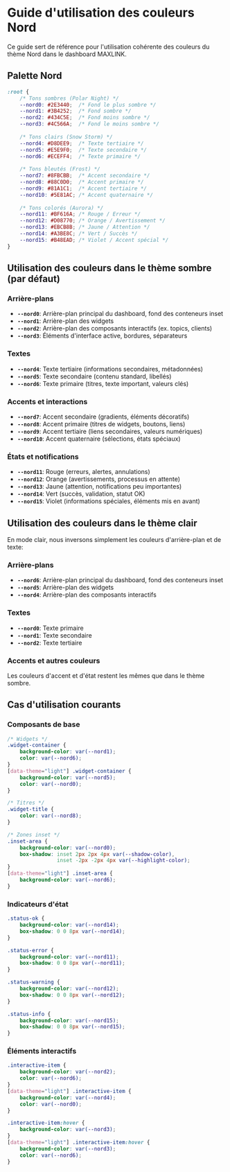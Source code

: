 # Guide d'utilisation des couleurs Nord

Ce guide sert de référence pour l'utilisation cohérente des couleurs du thème Nord dans le dashboard MAXLINK.

## Palette Nord

```css
:root {
    /* Tons sombres (Polar Night) */
    --nord0: #2E3440;  /* Fond le plus sombre */
    --nord1: #3B4252;  /* Fond sombre */
    --nord2: #434C5E;  /* Fond moins sombre */
    --nord3: #4C566A;  /* Fond le moins sombre */
    
    /* Tons clairs (Snow Storm) */
    --nord4: #D8DEE9;  /* Texte tertiaire */
    --nord5: #E5E9F0;  /* Texte secondaire */
    --nord6: #ECEFF4;  /* Texte primaire */
    
    /* Tons bleutés (Frost) */
    --nord7: #8FBCBB;  /* Accent secondaire */
    --nord8: #88C0D0;  /* Accent primaire */
    --nord9: #81A1C1;  /* Accent tertiaire */
    --nord10: #5E81AC; /* Accent quaternaire */
    
    /* Tons colorés (Aurora) */
    --nord11: #BF616A; /* Rouge / Erreur */
    --nord12: #D08770; /* Orange / Avertissement */
    --nord13: #EBCB8B; /* Jaune / Attention */
    --nord14: #A3BE8C; /* Vert / Succès */
    --nord15: #B48EAD; /* Violet / Accent spécial */
}
```

## Utilisation des couleurs dans le thème sombre (par défaut)

### Arrière-plans
- **`--nord0`**: Arrière-plan principal du dashboard, fond des conteneurs inset
- **`--nord1`**: Arrière-plan des widgets
- **`--nord2`**: Arrière-plan des composants interactifs (ex. topics, clients)
- **`--nord3`**: Éléments d'interface active, bordures, séparateurs

### Textes
- **`--nord4`**: Texte tertiaire (informations secondaires, métadonnées)
- **`--nord5`**: Texte secondaire (contenu standard, libellés)
- **`--nord6`**: Texte primaire (titres, texte important, valeurs clés)

### Accents et interactions
- **`--nord7`**: Accent secondaire (gradients, éléments décoratifs)
- **`--nord8`**: Accent primaire (titres de widgets, boutons, liens)
- **`--nord9`**: Accent tertiaire (liens secondaires, valeurs numériques)
- **`--nord10`**: Accent quaternaire (sélections, états spéciaux)

### États et notifications
- **`--nord11`**: Rouge (erreurs, alertes, annulations)
- **`--nord12`**: Orange (avertissements, processus en attente)
- **`--nord13`**: Jaune (attention, notifications peu importantes)
- **`--nord14`**: Vert (succès, validation, statut OK)
- **`--nord15`**: Violet (informations spéciales, éléments mis en avant)

## Utilisation des couleurs dans le thème clair

En mode clair, nous inversons simplement les couleurs d'arrière-plan et de texte:

### Arrière-plans
- **`--nord6`**: Arrière-plan principal du dashboard, fond des conteneurs inset
- **`--nord5`**: Arrière-plan des widgets  
- **`--nord4`**: Arrière-plan des composants interactifs

### Textes
- **`--nord0`**: Texte primaire
- **`--nord1`**: Texte secondaire
- **`--nord2`**: Texte tertiaire

### Accents et autres couleurs
Les couleurs d'accent et d'état restent les mêmes que dans le thème sombre.

## Cas d'utilisation courants

### Composants de base
```css
/* Widgets */
.widget-container {
    background-color: var(--nord1);
    color: var(--nord6);
}
[data-theme="light"] .widget-container {
    background-color: var(--nord5);
    color: var(--nord0);
}

/* Titres */
.widget-title {
    color: var(--nord8);
}

/* Zones inset */
.inset-area {
    background-color: var(--nord0);
    box-shadow: inset 2px 2px 4px var(--shadow-color),
                inset -2px -2px 4px var(--highlight-color);
}
[data-theme="light"] .inset-area {
    background-color: var(--nord6);
}
```

### Indicateurs d'état
```css
.status-ok {
    background-color: var(--nord14);
    box-shadow: 0 0 8px var(--nord14);
}

.status-error {
    background-color: var(--nord11);
    box-shadow: 0 0 8px var(--nord11);
}

.status-warning {
    background-color: var(--nord12);
    box-shadow: 0 0 8px var(--nord12);
}

.status-info {
    background-color: var(--nord15);
    box-shadow: 0 0 8px var(--nord15);
}
```

### Éléments interactifs
```css
.interactive-item {
    background-color: var(--nord2);
    color: var(--nord6);
}
[data-theme="light"] .interactive-item {
    background-color: var(--nord4);
    color: var(--nord0);
}

.interactive-item:hover {
    background-color: var(--nord3);
}
[data-theme="light"] .interactive-item:hover {
    background-color: var(--nord3);
    color: var(--nord6);
}
```